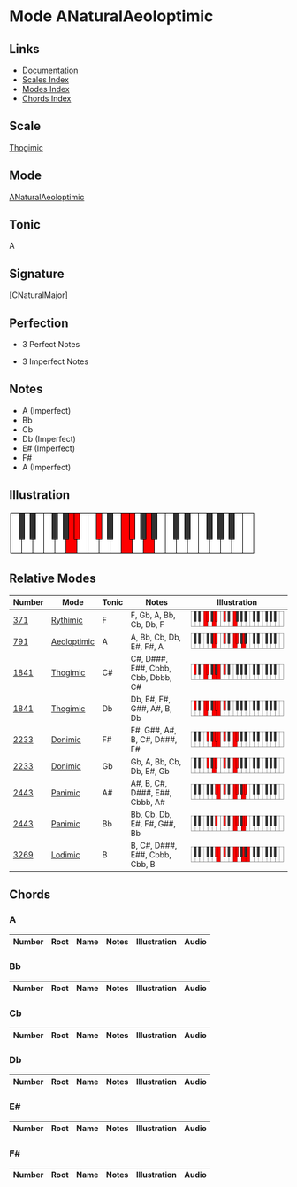 # Mode ANaturalAeoloptimic

## Links

- [Documentation](index.md)
- [Scales Index](Scales.md)
- [Modes Index](Modes.md)
- [Chords Index](Chords.md)

## Scale

[Thogimic](ScaleThogimic.md)

## Mode

[ANaturalAeoloptimic](ModeANaturalAeoloptimic.md)

## Tonic

A

## Signature

[CNaturalMajor]

## Perfection

 - 3 Perfect Notes

 - 3 Imperfect Notes

## Notes

- A (Imperfect)
- Bb
- Cb
- Db (Imperfect)
- E# (Imperfect)
- F#
- A (Imperfect)

## Illustration

![ANaturalAeoloptimic](ModeANaturalAeoloptimic.png)

## Relative Modes

| Number | Mode | Tonic | Notes | Illustration |
|--------|------|-------|-------|--------------|
| [371](https://ianring.com/musictheory/scales/371) | [Rythimic](ModeRythimic.md) | F | F, Gb, A, Bb, Cb, Db, F | ![FNaturalRythimic](ModeFNaturalRythimic.png) |
| [791](https://ianring.com/musictheory/scales/791) | [Aeoloptimic](ModeAeoloptimic.md) | A | A, Bb, Cb, Db, E#, F#, A | ![ANaturalAeoloptimic](ModeANaturalAeoloptimic.png) |
| [1841](https://ianring.com/musictheory/scales/1841) | [Thogimic](ModeThogimic.md) | C# | C#, D###, E##, Cbbb, Cbb, Dbbb, C# | ![CSharpThogimic](ModeCSharpThogimic.png) |
| [1841](https://ianring.com/musictheory/scales/1841) | [Thogimic](ModeThogimic.md) | Db | Db, E#, F#, G##, A#, B, Db | ![DFlatThogimic](ModeDFlatThogimic.png) |
| [2233](https://ianring.com/musictheory/scales/2233) | [Donimic](ModeDonimic.md) | F# | F#, G##, A#, B, C#, D###, F# | ![FSharpDonimic](ModeFSharpDonimic.png) |
| [2233](https://ianring.com/musictheory/scales/2233) | [Donimic](ModeDonimic.md) | Gb | Gb, A, Bb, Cb, Db, E#, Gb | ![GFlatDonimic](ModeGFlatDonimic.png) |
| [2443](https://ianring.com/musictheory/scales/2443) | [Panimic](ModePanimic.md) | A# | A#, B, C#, D###, E##, Cbbb, A# | ![ASharpPanimic](ModeASharpPanimic.png) |
| [2443](https://ianring.com/musictheory/scales/2443) | [Panimic](ModePanimic.md) | Bb | Bb, Cb, Db, E#, F#, G##, Bb | ![BFlatPanimic](ModeBFlatPanimic.png) |
| [3269](https://ianring.com/musictheory/scales/3269) | [Lodimic](ModeLodimic.md) | B | B, C#, D###, E##, Cbbb, Cbb, B | ![BNaturalLodimic](ModeBNaturalLodimic.png) |

## Chords

### A

| Number | Root | Name | Notes | Illustration | Audio |
|--------|------|------|-------|--------------|-------|

### Bb

| Number | Root | Name | Notes | Illustration | Audio |
|--------|------|------|-------|--------------|-------|

### Cb

| Number | Root | Name | Notes | Illustration | Audio |
|--------|------|------|-------|--------------|-------|

### Db

| Number | Root | Name | Notes | Illustration | Audio |
|--------|------|------|-------|--------------|-------|

### E#

| Number | Root | Name | Notes | Illustration | Audio |
|--------|------|------|-------|--------------|-------|

### F#

| Number | Root | Name | Notes | Illustration | Audio |
|--------|------|------|-------|--------------|-------|

